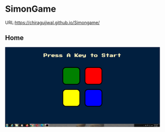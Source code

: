 # SimonGame

URL:https://chiragujjwal.github.io/Simongame/
## Home

<img src="https://github.com/chiragujjwal/Simongame/blob/main/screenshot/Capture3.PNG"></img>

